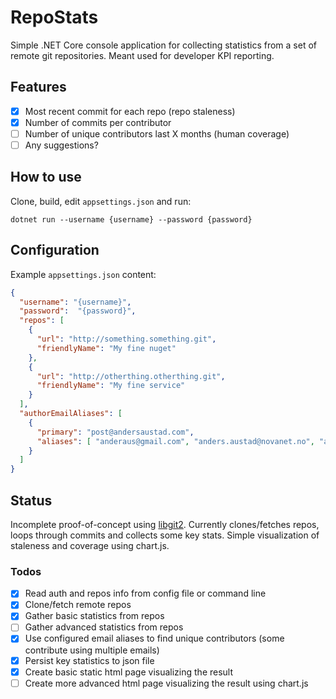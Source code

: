 # RepoStats

Simple .NET Core console application for collecting statistics from a set of remote git repositories. Meant used for developer KPI reporting.

## Features

- [x] Most recent commit for each repo (repo staleness)
- [x] Number of commits per contributor
- [ ] Number of unique contributors last X months (human coverage)
- [ ] Any suggestions?

## How to use

Clone, build, edit `appsettings.json` and run:

`dotnet run --username {username} --password {password}`

## Configuration

Example `appsettings.json` content:

```json
{
  "username": "{username}",
  "password":  "{password}", 
  "repos": [
    {
      "url": "http://something.something.git",
      "friendlyName": "My fine nuget"
    },
    {
      "url": "http://otherthing.otherthing.git",
      "friendlyName": "My fine service"
    }
  ],
  "authorEmailAliases": [
    {
      "primary": "post@andersaustad.com",
      "aliases": [ "anderaus@gmail.com", "anders.austad@novanet.no", "anderaus@outlook.com" ]
    }
  ]
}
```

## Status

Incomplete proof-of-concept using [libgit2](https://github.com/libgit2/libgit2sharp). Currently clones/fetches repos, loops through commits and collects some key stats. Simple visualization of staleness and coverage using chart.js.

### Todos

- [x] Read auth and repos info from config file or command line
- [x] Clone/fetch remote repos
- [x] Gather basic statistics from repos
- [ ] Gather advanced statistics from repos
- [x] Use configured email aliases to find unique contributors (some contribute using multiple emails)
- [x] Persist key statistics to json file
- [x] Create basic static html page visualizing the result
- [ ] Create more advanced html page visualizing the result using chart.js